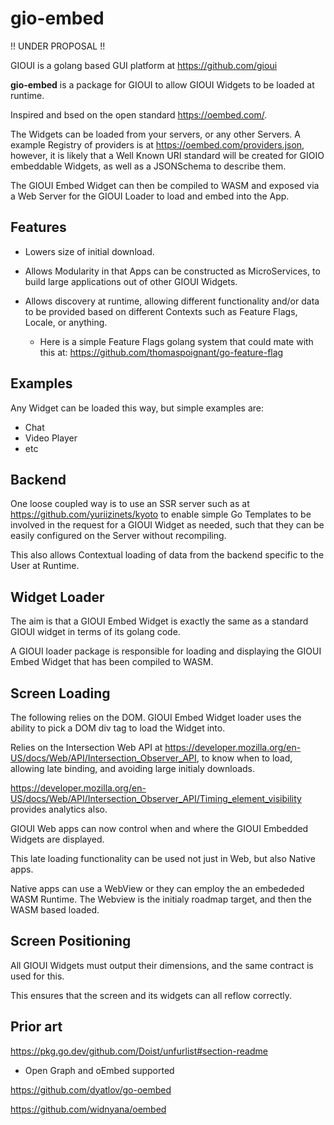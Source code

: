 # gio-embed

!! UNDER PROPOSAL !!

GIOUI is a golang based GUI platform at https://github.com/gioui 

**gio-embed** is a package for GIOUI to allow GIOUI Widgets to be loaded at runtime.

Inspired and bsed  on the open standard https://oembed.com/.

The Widgets can be loaded from your servers, or any other Servers. A example Registry of providers is at https://oembed.com/providers.json, however, it is likely that a Well Known URI standard will be created for GIOIO embeddable Widgets, as well as a JSONSchema to describe them.

The GIOUI Embed Widget can then be compiled to WASM and exposed via a Web Server for the GIOUI Loader to load and embed into the App.


## Features

- Lowers size of initial download.

- Allows Modularity in that Apps can be constructed as MicroServices, to build large applications out of other GIOUI Widgets.

- Allows discovery at runtime, allowing different functionality and/or data to be provided based on different Contexts such as Feature Flags, Locale, or anything. 
  - Here is a simple Feature Flags golang system that could mate with this at: https://github.com/thomaspoignant/go-feature-flag

## Examples

Any Widget can be loaded this way, but simple examples are:

- Chat
- Video Player
- etc

## Backend 

One loose coupled way is to use an SSR server such as at https://github.com/yuriizinets/kyoto to enable simple Go Templates to be involved in the request for a GIOUI Widget as needed, such that they can be easily configured on the Server without recompiling.

This also allows Contextual loading of data from the backend specific to the User at Runtime.

## Widget Loader

The aim is that a GIOUI Embed Widget is exactly the same as a standard GIOUI widget in terms of its golang code. 

A GIOUI loader package is responsible for loading and displaying the GIOUI Embed Widget that has been compiled to WASM.


## Screen Loading

The following relies on the DOM. GIOUI Embed Widget loader uses the ability to pick a DOM div tag to load the Widget into.

Relies on the Intersection Web API at https://developer.mozilla.org/en-US/docs/Web/API/Intersection_Observer_API, to know when to load, allowing late binding, and avoiding large initialy downloads.

https://developer.mozilla.org/en-US/docs/Web/API/Intersection_Observer_API/Timing_element_visibility provides analytics also.

GIOUI Web apps can now control when and where the GIOUI Embedded Widgets are displayed.

This late loading functionality can be used not just in Web, but also Native apps.

Native apps can use a WebView or they can employ the an embededed WASM Runtime. The Webview is the initialy roadmap target, and then the WASM based loaded.


## Screen Positioning

All GIOUI Widgets must output their dimensions, and the same contract is used for this. 

This ensures that the screen and its widgets can all reflow correctly.

## Prior art

https://pkg.go.dev/github.com/Doist/unfurlist#section-readme
- Open Graph and oEmbed supported

https://github.com/dyatlov/go-oembed

https://github.com/widnyana/oembed



